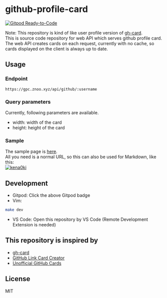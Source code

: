 # github-profile-card
[![Gitpod Ready-to-Code](https://img.shields.io/badge/Gitpod-Ready--to--Code-blue?logo=gitpod)](https://gitpod.io/#https://github.com/kena0ki/github-profile-card) 

Note: This repository is kind of like user profile version of [gh-card](https://github.com/nwtgck/gh-card).  
This is source code repository for web API which serves github profile card.  
The web API creates cards on each request, currently with no cache, so cards displayed on the client is always up to date.  
## Usage
### Endpoint
`https://gpc.znoo.xyz/api/github/:username`
### Query parameters
Currently, following parameters are available.  
 * width: width of the card
 * height: height of the card
### Sample
The sample page is [here](https://gpc.znoo.xyz/).  
All you need is a normal URL, so this can also be used for Markdown, like this:  
[![kena0ki](https://gpc.znoo.xyz/api/github/kena0ki.svg)](https://github.com/kena0ki)
## Development
* Gitpod: Click the above Gitpod badge  
* Vim:  
```bash
make dev
```
* VS Code: Open this repository by VS Code (Remote Development Extension is needed)  
## This repository is inspired by
* [gh-card](https://github.com/nwtgck/gh-card)
* [GitHub Link Card Creator](https://github.com/po3rin/github_link_creator)
* [Unofficial GitHub Cards](https://github.com/lepture/github-cards)
## License
MIT  
